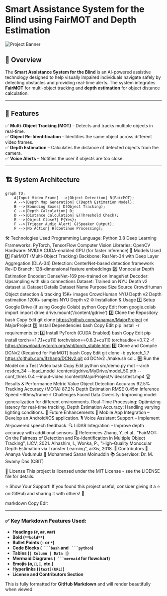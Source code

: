 # Smart Assistance System for the Blind using FairMOT and Depth Estimation

![Project Banner](https://your-image-url.com/banner.png)  <!-- Add a relevant image -->

## 📌 Overview
The **Smart Assistance System for the Blind** is an AI-powered assistive technology designed to help visually impaired individuals navigate safely by detecting obstacles and providing real-time alerts. The system integrates **FairMOT** for multi-object tracking and **depth estimation** for object distance calculation.

---

## 🚀 Features
✅ **Multi-Object Tracking (MOT)** – Detects and tracks multiple objects in real-time.  
✅ **Object Re-Identification** – Identifies the same object across different video frames.  
✅ **Depth Estimation** – Calculates the distance of detected objects from the camera.  
✅ **Voice Alerts** – Notifies the user if objects are too close.  

---

## 🏗 System Architecture

```mermaid
graph TD;
    A[Input Video Frame] -->|Object Detection| B(FairMOT);
    A -->|Depth Map Generation| C(Depth Estimation Model);
    B -->|Bounding Boxes| D(Object Tracking);
    C -->|Depth Calculation| D;
    D -->|Distance Calculation| E(Threshold Check);
    E -->|Object Close?| F{Yes};
    F -->|Trigger Audio Alert| G(Speaker Output);
    F -->|No Action| H[Continue Processing];
```
🛠 Technologies Used
Programming Language: Python 3.8
Deep Learning Frameworks: PyTorch, TensorFlow
Computer Vision Libraries: OpenCV
Hardware: NVIDIA CUDA-enabled GPU (for faster inference)
🔬 Models Used
1️⃣ FairMOT (Multi-Object Tracking)
Backbone: ResNet-34 with Deep Layer Aggregation (DLA-34)
Detection: CenterNet-based detection framework
Re-ID Branch: 128-dimensional feature embeddings
2️⃣ Monocular Depth Estimation
Encoder: DenseNet-169 pre-trained on ImageNet
Decoder: Upsampling with skip connections
Dataset: Trained on NYU Depth v2 dataset
📊 Dataset Details
Dataset Name	Purpose	Size	Source
CrowdHuman	Object detection & tracking	15K+ images	CrowdHuman
NYU Depth v2	Depth estimation	120K+ samples	NYU Depth v2
⚙ Installation & Usage
1️⃣ Setup Google Drive (if using Google Colab)
python
Copy
Edit
from google.colab import import drive
drive.mount('/content/gdrive')
2️⃣ Clone the Repository
bash
Copy
Edit
git clone https://github.com/sanaman/MajorProject
cd MajorProject
3️⃣ Install Dependencies
bash
Copy
Edit
pip install -r requirements.txt
4️⃣ Install PyTorch (CUDA Enabled)
bash
Copy
Edit
pip install torch==1.7.1+cu110 torchvision==0.8.2+cu110 torchaudio==0.7.2 -f https://download.pytorch.org/whl/torch_stable.html
5️⃣ Clone and Compile DCNv2 (Required for FairMOT)
bash
Copy
Edit
git clone -b pytorch_1.7 https://github.com/ifzhang/DCNv2.git
cd DCNv2
./make.sh
cd ..
6️⃣ Run the Model on a Test Video
bash
Copy
Edit
python src/demo.py mot --arch resdcn_34 --load_model /content/gdrive/MyDrive/model_50.pth --conf_thres 0.4 --input-video /content/MajorProject/videos/test.mp4
🏆 Results & Performance
Metric	Value
Object Detection Accuracy	92.5%
Tracking Accuracy (MOTA)	87.2%
Depth Estimation RMSE	0.45m
Inference Speed	~60ms/frame
⚡ Challenges Faced
Data Diversity: Improving model generalization for different environments.
Real-Time Processing: Optimizing latency for real-time tracking.
Depth Estimation Accuracy: Handling varying lighting conditions.
🔮 Future Enhancements
📱 Mobile App Integration – Develop an Android/iOS application.
🎙 Voice Assistant Support – Implement AI-powered speech feedback.
🔍 LiDAR Integration – Improve depth accuracy with additional sensors.
📜 References
Zhang, Y. et al., "FairMOT: On the Fairness of Detection and Re-Identification in Multiple Object Tracking", IJCV, 2021.
Alhashim, I., Wonka, P., "High-Quality Monocular Depth Estimation via Transfer Learning", arXiv, 2018.
🤝 Contributors
👤 Ananya Vudumula
👤 Mohammed Sanan Moinuddin
📚 Supervisor: Dr. M. Swamy Das (CBIT)

📝 License
This project is licensed under the MIT License - see the LICENSE file for details.

⭐ Show Your Support!
If you found this project useful, consider giving it a ⭐ on GitHub and sharing it with others! 🚀

markdown
Copy
Edit

---

### ✅ Key Markdown Features Used:
- **Headings (`#`, `##`, `###`)**
- **Bold (`**bold**`)**
- **Bullet Points (`-` or `*`)**
- **Code Blocks (` ```bash` and ` ```python`)**
- **Tables (`| Column | Data |`)**
- **Mermaid Diagrams (` ```mermaid` for flowchart)**
- **Emojis (`🔥`, `📌`, `🚀`, etc.)**
- **Hyperlinks (`[text](URL)`)**
- **License and Contributors Section**

This is fully formatted for **GitHub Markdown** and will render beautifully when viewed

